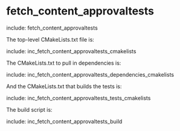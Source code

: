 # fetch_content_approvaltests

include: fetch_content_approvaltests

The top-level CMakeLists.txt file is:

include: inc_fetch_content_approvaltests_cmakelists

The CMakeLists.txt to pull in dependencies is:

include: inc_fetch_content_approvaltests_dependencies_cmakelists

And the CMakeLists.txt that builds the tests is:

include: inc_fetch_content_approvaltests_tests_cmakelists

The build script is:

include: inc_fetch_content_approvaltests_build
